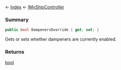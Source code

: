 ← [Index](Api-Index) ← [IMyShipController](Sandbox.ModAPI.Ingame.IMyShipController)

### Summary

```csharp
public bool DampenersOverride { get; set; }
```

Gets or sets whether dampeners are currently enabled.

### Returns

[bool](System.Boolean)

